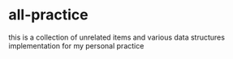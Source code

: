 # all-practice
this is a collection of unrelated items and various data structures implementation for my personal practice
